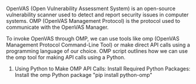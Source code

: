 OpenVAS (Open Vulnerability Assessment System) is an open-source vulnerability scanner used to detect and report security issues in computer systems. OMP (OpenVAS Management Protocol) is the protocol used to communicate with the OpenVAS Manager.

To invoke OpenVAS through OMP, we can use tools like omp (OpenVAS Management Protocol Command-Line Tool) or make direct API calls using a programming language of our choice. OMP script outlines how we can use the omp tool for making API calls using a Python.

1. Using Python to Make OMP API Calls:
Install Required Python Packages:
Install the omp Python package "pip install python-omp"

